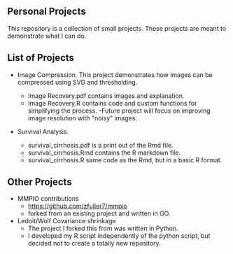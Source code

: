 ## Personal Projects
This repository is a collection of small projects. These projects are meant to demonstrate what I can do.

## List of Projects
- Image Compression. This project demonstrates how images can be compressed using SVD and thresholding.  
   - Image Recovery.pdf contains images and explanation.
   - Image Recovery.R contains code and custom functions for simplifying the process.
     -Future project will focus on improving image resolution with "noisy" images.

- Survival Analysis.
   - survival_cirrhosis.pdf is a print out of the Rmd file.
   - survival_cirrhosis.Rmd contains the R markdown file.
   - survival_cirrhosis.R same code as the Rmd, but in a basic R format.


## Other Projects
- MMPIO contributions
   - https://github.com/zfuller7/mmpio
   - forked from an existing project and written in GO.
- Ledoit/Wolf Covariance shrinkage
  - The project I forked this from was written in Python.
  - I developed my R script independently of the python script, but decided not to create a totally new repository.
